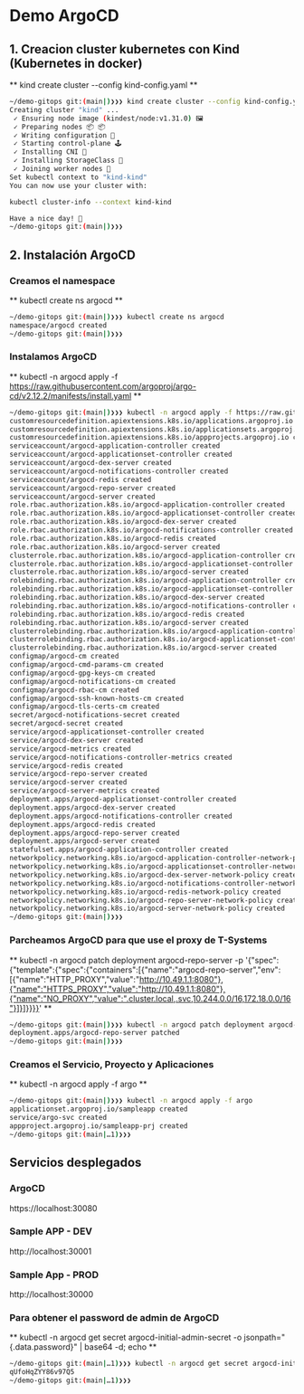 # Demo ArgoCD

## 1. Creacion cluster kubernetes con Kind (Kubernetes in docker)
** kind create cluster --config kind-config.yaml **
```bash
~/demo-gitops git:(main|)❯❯❯ kind create cluster --config kind-config.yaml
Creating cluster "kind" ...
 ✓ Ensuring node image (kindest/node:v1.31.0) 🖼
 ✓ Preparing nodes 📦 📦
 ✓ Writing configuration 📜
 ✓ Starting control-plane 🕹️
 ✓ Installing CNI 🔌
 ✓ Installing StorageClass 💾
 ✓ Joining worker nodes 🚜
Set kubectl context to "kind-kind"
You can now use your cluster with:

kubectl cluster-info --context kind-kind

Have a nice day! 👋
~/demo-gitops git:(main|)❯❯❯
```

## 2. Instalación ArgoCD

### Creamos el namespace
** kubectl create ns argocd **
```bash
~/demo-gitops git:(main|)❯❯❯ kubectl create ns argocd
namespace/argocd created
~/demo-gitops git:(main|)❯❯❯
```

### Instalamos ArgoCD
** kubectl -n argocd apply -f https://raw.githubusercontent.com/argoproj/argo-cd/v2.12.2/manifests/install.yaml **
```bash
~/demo-gitops git:(main|)❯❯❯ kubectl -n argocd apply -f https://raw.githubusercontent.com/argoproj/argo-cd/v2.12.2/manifests/install.yaml
customresourcedefinition.apiextensions.k8s.io/applications.argoproj.io created
customresourcedefinition.apiextensions.k8s.io/applicationsets.argoproj.io created
customresourcedefinition.apiextensions.k8s.io/appprojects.argoproj.io created
serviceaccount/argocd-application-controller created
serviceaccount/argocd-applicationset-controller created
serviceaccount/argocd-dex-server created
serviceaccount/argocd-notifications-controller created
serviceaccount/argocd-redis created
serviceaccount/argocd-repo-server created
serviceaccount/argocd-server created
role.rbac.authorization.k8s.io/argocd-application-controller created
role.rbac.authorization.k8s.io/argocd-applicationset-controller created
role.rbac.authorization.k8s.io/argocd-dex-server created
role.rbac.authorization.k8s.io/argocd-notifications-controller created
role.rbac.authorization.k8s.io/argocd-redis created
role.rbac.authorization.k8s.io/argocd-server created
clusterrole.rbac.authorization.k8s.io/argocd-application-controller created
clusterrole.rbac.authorization.k8s.io/argocd-applicationset-controller created
clusterrole.rbac.authorization.k8s.io/argocd-server created
rolebinding.rbac.authorization.k8s.io/argocd-application-controller created
rolebinding.rbac.authorization.k8s.io/argocd-applicationset-controller created
rolebinding.rbac.authorization.k8s.io/argocd-dex-server created
rolebinding.rbac.authorization.k8s.io/argocd-notifications-controller created
rolebinding.rbac.authorization.k8s.io/argocd-redis created
rolebinding.rbac.authorization.k8s.io/argocd-server created
clusterrolebinding.rbac.authorization.k8s.io/argocd-application-controller created
clusterrolebinding.rbac.authorization.k8s.io/argocd-applicationset-controller created
clusterrolebinding.rbac.authorization.k8s.io/argocd-server created
configmap/argocd-cm created
configmap/argocd-cmd-params-cm created
configmap/argocd-gpg-keys-cm created
configmap/argocd-notifications-cm created
configmap/argocd-rbac-cm created
configmap/argocd-ssh-known-hosts-cm created
configmap/argocd-tls-certs-cm created
secret/argocd-notifications-secret created
secret/argocd-secret created
service/argocd-applicationset-controller created
service/argocd-dex-server created
service/argocd-metrics created
service/argocd-notifications-controller-metrics created
service/argocd-redis created
service/argocd-repo-server created
service/argocd-server created
service/argocd-server-metrics created
deployment.apps/argocd-applicationset-controller created
deployment.apps/argocd-dex-server created
deployment.apps/argocd-notifications-controller created
deployment.apps/argocd-redis created
deployment.apps/argocd-repo-server created
deployment.apps/argocd-server created
statefulset.apps/argocd-application-controller created
networkpolicy.networking.k8s.io/argocd-application-controller-network-policy created
networkpolicy.networking.k8s.io/argocd-applicationset-controller-network-policy created
networkpolicy.networking.k8s.io/argocd-dex-server-network-policy created
networkpolicy.networking.k8s.io/argocd-notifications-controller-network-policy created
networkpolicy.networking.k8s.io/argocd-redis-network-policy created
networkpolicy.networking.k8s.io/argocd-repo-server-network-policy created
networkpolicy.networking.k8s.io/argocd-server-network-policy created
~/demo-gitops git:(main|)❯❯❯
```

### Parcheamos ArgoCD para que use el proxy de T-Systems
** kubectl -n argocd patch deployment argocd-repo-server -p '{"spec":{"template":{"spec":{"containers":[{"name":"argocd-repo-server","env":[{"name":"HTTP_PROXY","value":"http://10.49.1.1:8080"},{"name":"HTTPS_PROXY","value":"http://10.49.1.1:8080"},{"name":"NO_PROXY","value":".cluster.local,.svc,10.244.0.0/16,172.18.0.0/16"}]}]}}}}' **
```bash
~/demo-gitops git:(main|)❯❯❯ kubectl -n argocd patch deployment argocd-repo-server -p '{"spec":{"template":{"spec":{"containers":[{"name":"argocd-repo-server","env":[{"name":"HTTP_PROXY","value":"http://10.49.1.1:8080"},{"name":"HTTPS_PROXY","value":"http://10.49.1.1:8080"},{"name":"NO_PROXY","value":".cluster.local,.svc,10.244.0.0/16,172.18.0.0/16"}]}]}}}}'
deployment.apps/argocd-repo-server patched
~/demo-gitops git:(main|)❯❯❯ 
```


### Creamos el Servicio, Proyecto y Aplicaciones
** kubectl -n argocd apply -f argo **
```bash
~/demo-gitops git:(main|)❯❯❯ kubectl -n argocd apply -f argo
applicationset.argoproj.io/sampleapp created
service/argo-svc created
appproject.argoproj.io/sampleapp-prj created
~/demo-gitops git:(main|…1)❯❯❯ 
```

## Servicios desplegados
### ArgoCD
https://localhost:30080

### Sample APP - DEV
http://localhost:30001

### Sample App - PROD
http://localhost:30000

### Para obtener el password de admin de ArgoCD
** kubectl -n argocd get secret argocd-initial-admin-secret -o jsonpath="{.data.password}" | base64 -d; echo **
```bash
~/demo-gitops git:(main|…1)❯❯❯ kubectl -n argocd get secret argocd-initial-admin-secret -o jsonpath="{.data.password}" | base64 -d; echo
qUfoHqZYY86v97Q5
~/demo-gitops git:(main|…1)❯❯❯
```
